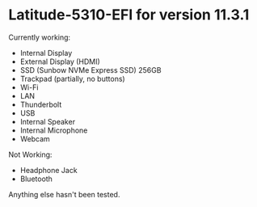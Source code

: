 # Latitude-5310-EFI for version 11.3.1

Currently working:
 - Internal Display
 - External Display (HDMI)
 - SSD (Sunbow NVMe Express SSD) 256GB
 - Trackpad (partially, no buttons)
 - Wi-Fi
 - LAN
 - Thunderbolt
 - USB
 - Internal Speaker
 - Internal Microphone
 - Webcam

Not Working:
 - Headphone Jack
 - Bluetooth


Anything else hasn't been tested.
